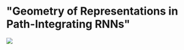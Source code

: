 # "Geometry of Representations in Path-Integrating RNNs"

![](https://github.com/geometric-intelligence/neurometry/blob/main/neurometry/curvature/grid-cells-curvature/position_from_grid_cells.gif)